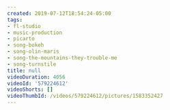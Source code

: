 ```yaml
---
created: 2019-07-12T18:54:24-05:00
tags:
- fl-studio
- music-production
- picarto
- song-bokeh
- song-olin-maris
- song-the-mountains-they-trouble-me
- song-turnstile
title: null
videoDuration: 4056
videoId: '579224612'
videoShorts: []
videoThumbId: /videos/579224612/pictures/1583352427
---
```

